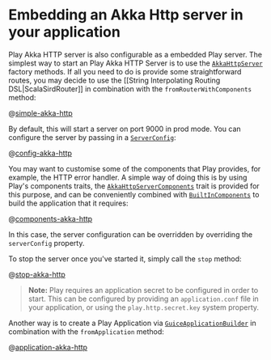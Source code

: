 <!--- Copyright (C) 2009-2019 Lightbend Inc. <https://www.lightbend.com> -->
#  Embedding an Akka Http server in your application

Play Akka HTTP server is also configurable as a embedded Play server. The simplest way to start an Play Akka HTTP Server is to use the [`AkkaHttpServer`](api/scala/play/core/server/AkkaHttpServer$.html) factory methods. If all you need to do is provide some straightforward routes, you may decide to use the [[String Interpolating Routing DSL|ScalaSirdRouter]] in combination with the `fromRouterWithComponents` method:

@[simple-akka-http](code/ScalaAkkaEmbeddingPlay.scala)

By default, this will start a server on port 9000 in prod mode.  You can configure the server by passing in a [`ServerConfig`](api/scala/play/core/server/ServerConfig.html):

@[config-akka-http](code/ScalaAkkaEmbeddingPlay.scala)

You may want to customise some of the components that Play provides, for example, the HTTP error handler.  A simple way of doing this is by using Play's components traits, the [`AkkaHttpServerComponents`](api/scala/play/core/server/AkkaHttpServerComponents.html) trait is provided for this purpose, and can be conveniently combined with [`BuiltInComponents`](api/scala/play/api/BuiltInComponents.html) to build the application that it requires:

@[components-akka-http](code/ScalaAkkaEmbeddingPlay.scala)

In this case, the server configuration can be overridden by overriding the `serverConfig` property.

To stop the server once you've started it, simply call the `stop` method:

@[stop-akka-http](code/ScalaAkkaEmbeddingPlay.scala)

> **Note:** Play requires an application secret to be configured in order to start.  This can be configured by providing an `application.conf` file in your application, or using the `play.http.secret.key` system property.

Another way is to create a Play Application via [`GuiceApplicationBuilder`](api/scala/play/api/inject/guice/GuiceApplicationBuilder.html) in combination with the `fromApplication` method:
 
@[application-akka-http](code/ScalaAkkaEmbeddingPlay.scala)
